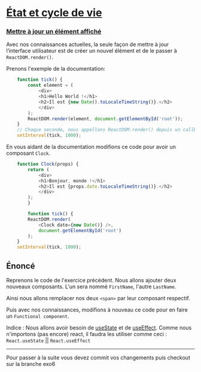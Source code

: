 # [État et cycle de vie](https://fr.reactjs.org/docs/state-and-lifecycle.html)

### [Mettre à jour un élément affiché](https://fr.reactjs.org/docs/rendering-elements.html#updating-the-rendered-element)

Avec nos connaissances actuelles, la seule façon de mettre à jour l’interface utilisateur est de créer un nouvel élément et de le passer à `ReactDOM.render()`.

Prenons l'exemple de la documentation:

```javascript
    function tick() {
        const element = (
            <div>
            <h1>Hello World !</h1>
            <h2>Il est {new Date().toLocaleTimeString()}.</h2>
            </div>
        );
        ReactDOM.render(element, document.getElementById('root'));
    }
    // Chaque seconde, nous appellons ReactDOM.render() depuis un callback passé à setInterval().
    setInterval(tick, 1000);    
```

En vous aidant de la documentation modifions ce code pour avoir un composant `Clock`.

```javascript
    function Clock(props) {
        return (
            <div>
            <h1>Bonjour, monde !</h1>
            <h2>Il est {props.date.toLocaleTimeString()}.</h2>
            </div>
        );
        }

        function tick() {
        ReactDOM.render(
            <Clock date={new Date()} />,
            document.getElementById('root')
        );
    }
    setInterval(tick, 1000);    

```

## Énoncé

Reprenons le code de l'exercice précédent.
Nous allons ajouter deux nouveaux composants.
L'un sera nommé `FirstName`, l'autre `LastName`.

Ainsi nous allons remplacer nos deux `<span>` par leur composant respectif. 

Puis avec nos connaissances, modifions à nouveau ce code pour en faire un `Functional component`.

Indice : Nous allons avoir besoin de [useState](https://fr.reactjs.org/docs/hooks-reference.html#usestate) et de [useEffect](https://fr.reactjs.org/docs/hooks-reference.html#useeffect). Comme nous n'importons (pas encore) react, il faudra les utiliser comme ceci :
`React.useState` || `React.useEffect`



---

Pour passer à la suite vous devez commit vos changements puis checkout sur la branche exo6








